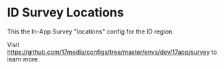 # ID Survey Locations
This the In-App Survey "locations" config for the ID region.

Visit https://github.com/17media/configs/tree/master/envs/dev/17app/survey to learn more.

